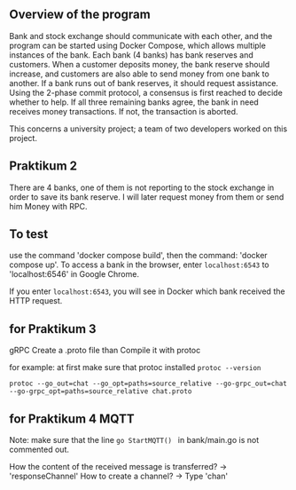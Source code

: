## Overview of the program

Bank and stock exchange should communicate with each other, and the program can be started using Docker Compose, which allows multiple instances of the bank. Each bank (4 banks) has bank reserves and customers. When a customer deposits money, the bank reserve should increase, and customers are also able to send money from one bank to another. If a bank runs out of bank reserves, it should request assistance. Using the 2-phase commit protocol, a consensus is first reached to decide whether to help. If all three remaining banks agree, the bank in need receives money transactions. If not, the transaction is aborted.

This concerns a university project; a team of two developers worked on this project.

## Praktikum 2 

There are 4 banks, 
one of them is not reporting to the stock exchange in order to save its bank reserve.
I will later request money from them or send him Money with RPC. 

## To test

use the command 'docker compose build', then the command: 'docker compose up'. 
To access a bank in the browser, enter `localhost:6543` to 'localhost:6546' 
in Google Chrome.

If you enter `localhost:6543`, you will see in Docker which bank received the HTTP request.

## for Praktikum 3 

gRPC Create a .proto file than Compile it with protoc

for example: at first make sure that protoc installed `protoc --version`

`protoc --go_out=chat --go_opt=paths=source_relative --go-grpc_out=chat --go-grpc_opt=paths=source_relative chat.proto`

## for Praktikum 4 MQTT

Note: make sure that the line `go StartMQTT() ` in bank/main.go is not commented out.

How the content of the received message is transferred? -> 'responseChannel'
How to create a channel? -> Type 'chan'
